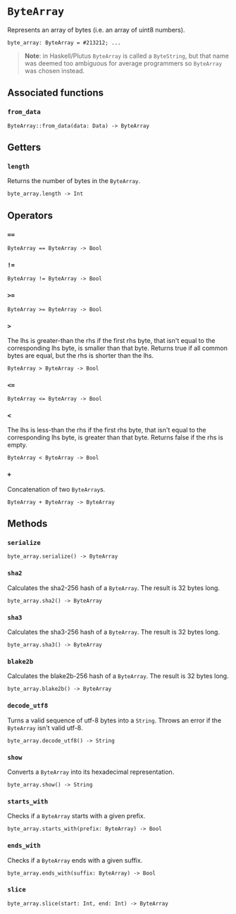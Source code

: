 # `ByteArray`

Represents an array of bytes (i.e. an array of uint8 numbers).

```helios
byte_array: ByteArray = #213212; ...
```

> **Note**: in Haskell/Plutus `ByteArray` is called a `ByteString`, but that name was deemed too ambiguous for average programmers so `ByteArray` was chosen instead.

## Associated functions

### `from_data`

```helios
ByteArray::from_data(data: Data) -> ByteArray
```

## Getters

### `length`

Returns the number of bytes in the `ByteArray`.

```helios
byte_array.length -> Int 
```

## Operators

### `==`

```helios
ByteArray == ByteArray -> Bool
```

### `!=`

```helios
ByteArray != ByteArray -> Bool
```

### `>=`

```helios
ByteArray >= ByteArray -> Bool
```

### `>`

The lhs is greater-than the rhs if the first rhs byte, that isn't equal to the corresponding lhs byte, is smaller than that byte. Returns true if all common bytes are equal, but the rhs is shorter than the lhs.


```helios
ByteArray > ByteArray -> Bool
```

### `<=`

```helios
ByteArray <= ByteArray -> Bool
```

### `<`

The lhs is less-than the rhs if the first rhs byte, that isn't equal to the corresponding lhs byte, is greater than that byte. Returns false if the rhs is empty.

```helios
ByteArray < ByteArray -> Bool
```

### `+`

Concatenation of two `ByteArray`s.

```helios
ByteArray + ByteArray -> ByteArray
```

## Methods

### `serialize`

```helios
byte_array.serialize() -> ByteArray
```

### `sha2`

Calculates the sha2-256 hash of a `ByteArray`. The result is 32 bytes long.

```helios
byte_array.sha2() -> ByteArray
```

### `sha3`

Calculates the sha3-256 hash of a `ByteArray`. The result is 32 bytes long.

```helios
byte_array.sha3() -> ByteArray
```

### `blake2b`

Calculates the blake2b-256 hash of a `ByteArray`. The result is 32 bytes long.

```helios
byte_array.blake2b() -> ByteArray
```

### `decode_utf8`

Turns a valid sequence of utf-8 bytes into a `String`. Throws an error if the `ByteArray` isn't valid utf-8.

```helios
byte_array.decode_utf8() -> String
```

### `show`

Converts a `ByteArray` into its hexadecimal representation.

```helios
byte_array.show() -> String
```

### `starts_with`

Checks if a `ByteArray` starts with a given prefix.

```helios
byte_array.starts_with(prefix: ByteArray) -> Bool
```

### `ends_with`

Checks if a `ByteArray` ends with a given suffix.

```helios
byte_array.ends_with(suffix: ByteArray) -> Bool
```

### `slice`

```helios
byte_array.slice(start: Int, end: Int) -> ByteArray
```